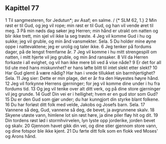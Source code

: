 ## Kapittel 77

1 Til sangmesteren, for Jedutun*; av Asaf; en salme. / {* SLM 62, 1.}
2 Min røst er til Gud, og jeg vil rope; min røst er til Gud, og han vil vende øret til meg.
3 På min nøds dag søker jeg Herren; min hånd er utrakt om natten og blir ikke trett, min sjel vil ikke la seg trøste.
4 Jeg vil komme Gud i hu og sukke; jeg vil gruble, og min ånd vansmekter. Sela.
5 Du holder mine øyne oppe i nattevaktene; jeg er urolig og taler ikke.
6 Jeg tenker på fordums dager, på de lengst fremfarne år.
7 Jeg vil komme i hu mitt strengespill om natten, i mitt hjerte vil jeg gruble, og min ånd ransaker.
8 Vil da Herren forkaste i all evighet, og vil han ikke mere bli ved å vise nåde?
9 Er det for all tid ute med hans miskunnhet? er hans løfte blitt til intet slekt etter slekt?
10 Har Gud glemt å være nådig? Har han i vrede tillukket sin barmhjertighet? Sela.
11 Jeg sier: Dette er min plage, det er år fra den Høyestes høyre hånd.
12 Jeg vil forkynne Herrens gjerninger; for jeg vil komme dine under i hu fra fordums tid.
13 Og jeg vil tenke over alt ditt verk, og på dine store gjerninger vil jeg grunde.
14 Gud! Din vei er i hellighet; hvem er en gud stor som Gud?
15 Du er den Gud som gjør under; du har kunngjort din styrke blant folkene.
16 Du har forløst ditt folk med velde, Jakobs og Josefs barn. Sela.
17 Vannene så deg, Gud, vannene så deg, de bevet, ja avgrunnene skalv.
18 Skyene utøste vann, himlene lot sin røst høre, ja dine piler fløy hit og dit.
19 Din tordens røst lød i stormhvirvelen, lyn lyste opp jorderike, jorden bevet og skalv.
20 Gjennom havet gikk din vei, og dine stier gjennom store vann, og dine fotspor ble ikke kjent.
21 Du førte ditt folk som en flokk ved Moses' og Arons hånd.
